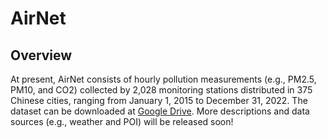 # AirNet

## Overview
At present, AirNet consists of hourly pollution measurements (e.g., PM2.5, PM10, and CO2) collected by 2,028 monitoring stations distributed in 375 Chinese cities, ranging from January 1, 2015 to December 31, 2022. The dataset can be downloaded at [Google Drive](https://drive.google.com/file/d/13Hcpxqa_zyBNmkN7-pMWnZf4Pii2uz2X/view?usp=share_link). More descriptions and data sources (e.g., weather and POI) will be released soon!
